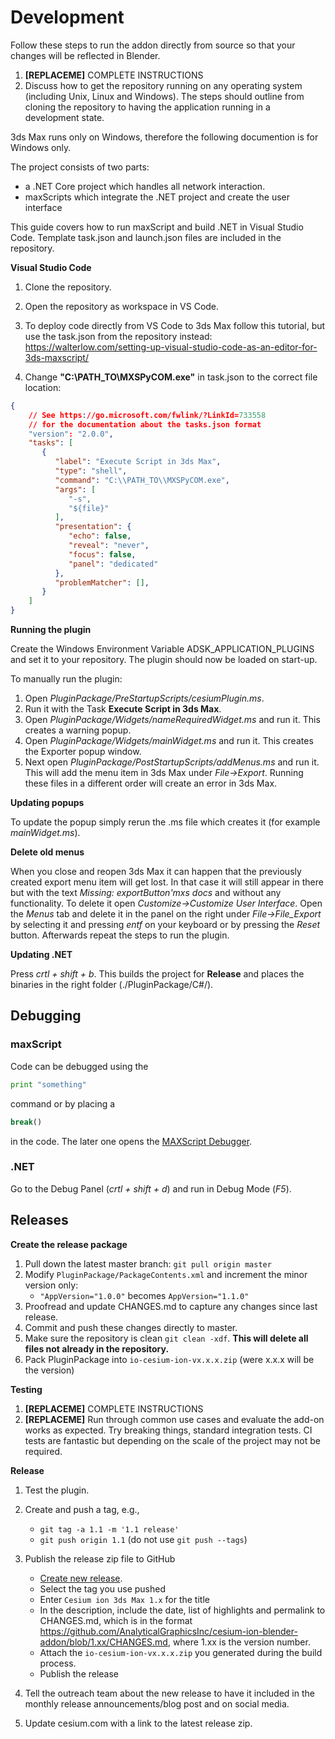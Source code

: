 # Development

Follow these steps to run the addon directly from source so that your changes will be reflected in Blender.

1. **[REPLACEME]** COMPLETE INSTRUCTIONS
1. Discuss how to get the repository running on any operating system (including Unix, Linux and Windows). The steps should outline from cloning the repository to having the application running in a development state.

3ds Max runs only on Windows, therefore the following documention is for Windows only.

The project consists of two parts:
- a .NET Core project which handles all network interaction.
- maxScripts which integrate the .NET project and create the user interface

This guide covers how to run maxScript and build .NET in Visual Studio Code.
Template task.json and launch.json files are included in the repository.

**Visual Studio Code**

1. Clone the repository.
1. Open the repository as workspace in VS Code.

1. To deploy code directly from VS Code to 3ds Max follow this tutorial, but use the task.json from the repository instead:
https://walterlow.com/setting-up-visual-studio-code-as-an-editor-for-3ds-maxscript/

1. Change **"C:\\PATH_TO\\MXSPyCOM.exe"** in task.json to the correct file location:
```json
{
    // See https://go.microsoft.com/fwlink/?LinkId=733558
    // for the documentation about the tasks.json format
    "version": "2.0.0",
    "tasks": [
       {
          "label": "Execute Script in 3ds Max",
          "type": "shell",
          "command": "C:\\PATH_TO\\MXSPyCOM.exe",
          "args": [
             "-s",
             "${file}"
          ],
          "presentation": {
             "echo": false,
             "reveal": "never",
             "focus": false,
             "panel": "dedicated"
          },
          "problemMatcher": [],
       }
    ]
}
```

**Running the plugin**

Create the Windows Environment Variable ADSK_APPLICATION_PLUGINS and set it to your repository.
The plugin should now be loaded on start-up.

To manually run the plugin:
1. Open *PluginPackage/PreStartupScripts/cesiumPlugin.ms*.
1. Run it with the Task **Execute Script in 3ds Max**.
1. Open *PluginPackage/Widgets/nameRequiredWidget.ms* and run it. This creates a warning popup.
1. Open *PluginPackage/Widgets/mainWidget.ms* and run it. This creates the Exporter popup window.
1. Next open *PluginPackage/PostStartupScripts/addMenus.ms* and run it. This will add the menu item in 3ds Max under *File->Export*.
Running these files in a different order will create an error in 3ds Max.

**Updating popups**

To update the popup simply rerun the .ms file which creates it (for example *mainWidget.ms*).

**Delete old menus**

When you close and reopen 3ds Max it can happen that the previously created export menu item will get lost. In that case it will still appear in there but with the text *Missing: exportButton'mxs docs* and without any functionality. To delete it open *Customize->Customize User Interface*. Open the *Menus* tab and delete it in the panel on the right under *File->File_Export* by selecting it and pressing *entf* on your keyboard or by pressing the *Reset* button. Afterwards repeat the steps to run the plugin.

**Updating .NET**

Press *crtl + shift + b*. This builds the project for **Release** and places the binaries in the right folder (./PluginPackage/C#/).


## Debugging
### maxScript
Code can be debugged using the
```python
print "something"
```
command or by placing a 
```python
break()
```
in the code. The later one opens the [MAXScript Debugger](http://help.autodesk.com/view/3DSMAX/2020/ENU/?guid=GUID-E04AB16E-D5C8-4B00-81A6-E3945E97A1EB).

### .NET

Go to the Debug Panel (*crtl + shift + d*) and run in Debug Mode (*F5*).

## Releases

**Create the release package**

1. Pull down the latest master branch: `git pull origin master`
1. Modify `PluginPackage/PackageContents.xml` and increment the minor version only:
   - `"AppVersion="1.0.0"` becomes `AppVersion="1.1.0"`
1. Proofread and update CHANGES.md to capture any changes since last release.
1. Commit and push these changes directly to master.
1. Make sure the repository is clean `git clean -xdf`. __This will delete all files not already in the repository.__
1. Pack PluginPackage into `io-cesium-ion-vx.x.x.zip` (were x.x.x will be the version)

**Testing**

1. **[REPLACEME]** COMPLETE INSTRUCTIONS
1. **[REPLACEME]** Run through common use cases and evaluate the add-on works as expected. Try breaking things, standard integration tests. CI tests are fantastic but depending on the scale of the project may not be required.

**Release**

1. Test the plugin.
1. Create and push a tag, e.g.,

   -   `git tag -a 1.1 -m '1.1 release'`
   -   `git push origin 1.1` (do not use `git push --tags`)

1. Publish the release zip file to GitHub

   -   [Create new release](https://github.com/AnalyticalGraphicsInc/cesium-ion-3ds-max-plugin/releases/new).
   -   Select the tag you use pushed
   -   Enter `Cesium ion 3ds Max 1.x` for the title
   -   In the description, include the date, list of highlights and permalink to CHANGES.md, which is in the format https://github.com/AnalyticalGraphicsInc/cesium-ion-blender-addon/blob/1.xx/CHANGES.md, where 1.xx is the version number.
   -   Attach the `io-cesium-ion-vx.x.x.zip` you generated during the build process.
   -   Publish the release

1. Tell the outreach team about the new release to have it included in the monthly release announcements/blog post and on social media.
1. Update cesium.com with a link to the latest release zip.
